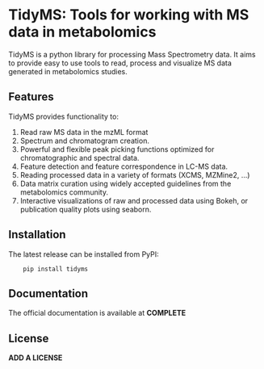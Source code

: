 TidyMS: Tools for working with MS data in metabolomics
======================================================

TidyMS is a python library for processing Mass Spectrometry data. It aims to
provide easy to use tools to read, process and visualize MS data generated in
metabolomics studies.

Features
--------

TidyMS provides functionality to:

1. Read raw MS data in the mzML format
2. Spectrum and chromatogram creation.
3. Powerful and flexible peak picking functions optimized for chromatographic and spectral data.
4. Feature detection and feature correspondence in LC-MS data.
5. Reading processed data in a variety of formats (XCMS, MZMine2, ...)
5. Data matrix curation using widely accepted guidelines from the metabolomics community.
6. Interactive visualizations of raw and processed data using Bokeh, or publication quality plots using seaborn.

Installation
------------

The latest release can be installed from PyPI:

```
    pip install tidyms
``` 

Documentation
-------------

The official documentation is available at **COMPLETE**

License
-------

**ADD A LICENSE**

